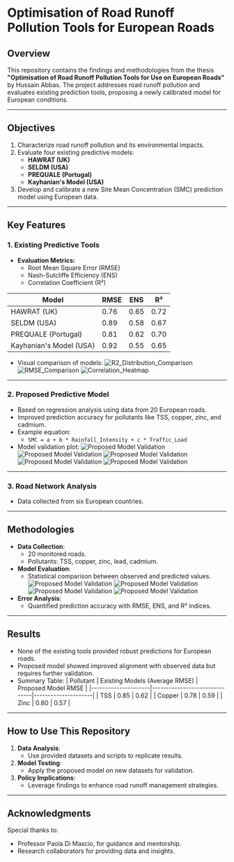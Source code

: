 # Optimisation of Road Runoff Pollution Tools for European Roads

## **Overview**
This repository contains the findings and methodologies from the thesis **"Optimisation of Road Runoff Pollution Tools for Use on European Roads"** by Hussain Abbas. The project addresses road runoff pollution and evaluates existing prediction tools, proposing a newly calibrated model for European conditions.

---

## **Objectives**
1. Characterize road runoff pollution and its environmental impacts.
2. Evaluate four existing predictive models:
   - **HAWRAT (UK)**
   - **SELDM (USA)**
   - **PREQUALE (Portugal)**
   - **Kayhanian's Model (USA)**
3. Develop and calibrate a new Site Mean Concentration (SMC) prediction model using European data.

---

## **Key Features**
### **1. Existing Predictive Tools**
- **Evaluation Metrics:**
   - Root Mean Square Error (RMSE)
   - Nash-Sutcliffe Efficiency (ENS)
   - Correlation Coefficient (R²)

| Model             | RMSE     | ENS      | R²       |
|--------------------|----------|----------|----------|
| HAWRAT (UK)       | 0.76     | 0.65     | 0.72     |
| SELDM (USA)       | 0.89     | 0.58     | 0.67     |
| PREQUALE (Portugal)| 0.81     | 0.62     | 0.70     |
| Kayhanian's Model (USA)| 0.92 | 0.55     | 0.65     |

- Visual comparison of models:
  ![R2_Distribution_Comparison](figures/10.png)
  ![RMSE_Comparison](figures/11.png)
  ![Correlation_Heatmap](figures/9.png)


---

### **2. Proposed Predictive Model**
- Based on regression analysis using data from 20 European roads.
- Improved prediction accuracy for pollutants like TSS, copper, zinc, and cadmium.
- Example equation:
   - `SMC = a + b * Rainfall_Intensity + c * Traffic_Load`
- Model validation plot:
  ![Proposed Model Validation](figures/h.png) ![Proposed Model Validation](figures/5.png)
  ![Proposed Model Validation](figures/6.png)
  ![Proposed Model Validation](figures/7.png)
  ![Proposed Model Validation](figures/8.png)

---

### **3. Road Network Analysis**
- Data collected from six European countries.

---

## **Methodologies**
- **Data Collection**:
  - 20 monitored roads.
  - Pollutants: TSS, copper, zinc, lead, cadmium.
- **Model Evaluation**:
  - Statistical comparison between observed and predicted values.
  ![Proposed Model Validation](figures/12.png)
  ![Proposed Model Validation](figures/13.png)
  ![Proposed Model Validation](figures/14.png)
  ![Proposed Model Validation](figures/15.png)
- **Error Analysis**:
  - Quantified prediction accuracy with RMSE, ENS, and R² indices.

---

## **Results**
- None of the existing tools provided robust predictions for European roads.
- Proposed model showed improved alignment with observed data but requires further validation.
- Summary Table:
| Pollutant          | Existing Models (Average RMSE) | Proposed Model RMSE |
|---------------------|-------------------------------|---------------------|
| TSS                | 0.85                          | 0.62                |
| Copper             | 0.78                          | 0.59                |
| Zinc               | 0.80                          | 0.57                |

---

## **How to Use This Repository**
1. **Data Analysis**:
   - Use provided datasets and scripts to replicate results.
2. **Model Testing**:
   - Apply the proposed model on new datasets for validation.
3. **Policy Implications**:
   - Leverage findings to enhance road runoff management strategies.

---

## **Acknowledgments**
Special thanks to:
- Professor Paola Di Mascio, for guidance and mentorship.
- Research collaborators for providing data and insights.


